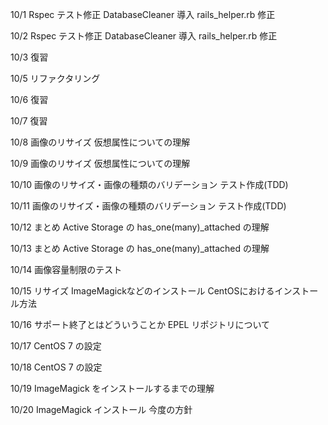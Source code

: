 10/1
Rspec テスト修正
DatabaseCleaner 導入
rails_helper.rb 修正

10/2
Rspec テスト修正
DatabaseCleaner 導入
rails_helper.rb 修正

10/3
復習

10/5
リファクタリング

10/6
復習

10/7
復習

10/8
画像のリサイズ
仮想属性についての理解

10/9
画像のリサイズ
仮想属性についての理解

10/10
画像のリサイズ・画像の種類のバリデーション
テスト作成(TDD)

10/11
画像のリサイズ・画像の種類のバリデーション
テスト作成(TDD)

10/12
まとめ
Active Storage の has_one(many)_attached の理解

10/13
まとめ
Active Storage の has_one(many)_attached の理解

10/14
画像容量制限のテスト

10/15
リサイズ
ImageMagickなどのインストール
CentOSにおけるインストール方法

10/16
サポート終了とはどういうことか
EPEL リポジトリについて

10/17
CentOS 7 の設定

10/18
CentOS 7 の設定

10/19
ImageMagick をインストールするまでの理解

10/20
ImageMagick インストール
今度の方針

